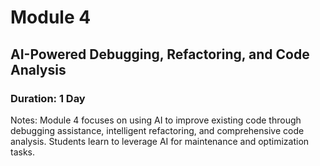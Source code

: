 <!-- .slide: class="transition bg-green" -->

# Module 4

## AI-Powered Debugging, Refactoring, and Code Analysis

### Duration: 1 Day

Notes:
Module 4 focuses on using AI to improve existing code through debugging assistance, intelligent refactoring, and comprehensive code analysis. Students learn to leverage AI for maintenance and optimization tasks.
